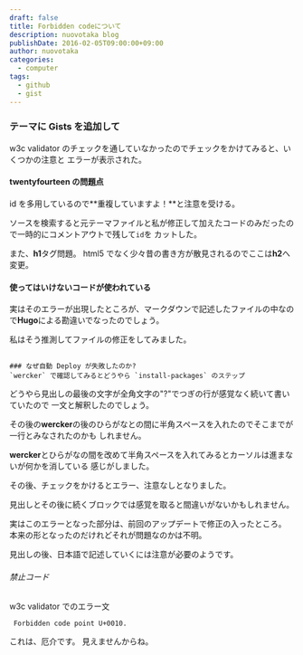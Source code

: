 ```yaml
---
draft: false
title: Forbidden codeについて
description: nuovotaka blog
publishDate: 2016-02-05T09:00:00+09:00
author: nuovotaka
categories:
  - computer
tags:
  - github
  - gist
---
```


### テーマに Gists を追加して

w3c validator のチェックを通していなかったのでチェックをかけてみると、いくつかの注意と
エラーが表示された。

#### twentyfourteen の問題点

id を多用しているので**重複していますよ！**と注意を受ける。

ソースを検索すると元テーマファイルと私が修正して加えたコードのみだったので一時的にコメントアウトで残して`id`を
カットした。

また、**h1**タグ問題。
html5 でなく少々昔の書き方が散見されるのでここは**h2**へ変更。

#### 使ってはいけないコードが使われている

実はそのエラーが出現したところが、マークダウンで記述したファイルの中なので**Hugo**による勘違いでなったのでしょう。

私はそう推測してファイルの修正をしてみました。

```

### なぜ自動 Deploy が失敗したのか?
`wercker` で確認してみるとどうやら `install-packages` のステップ

```

どうやら見出しの最後の文字が全角文字の"?"でつぎの行が感覚なく続いて書いていたので
一文と解釈したのでしょう。

その後の**wercker**の後のひらがなとの間に半角スペースを入れたのでそこまでが一行とみなされたのかも
しれません。

**wercker**とひらがなの間を改めて半角スペースを入れてみるとカーソルは進まないが何かを消している
感じがしました。

その後、チェックをかけるとエラー、注意なしとなりました。

見出しとその後に続くブロックでは感覚を取ると間違いがないかもしれません。

実はこのエラーとなった部分は、前回のアップデートで修正の入ったところ。
本来の形となったのだけれどそれが問題なのかは不明。

見出しの後、日本語で記述していくには注意が必要のようです。

###### 禁止コード

w3c validator でのエラー文

```
 Forbidden code point U+0010.
```

これは、厄介です。
見えませんからね。
